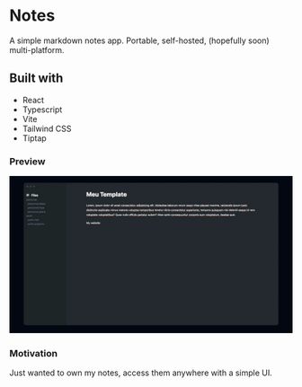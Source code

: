 # Notes

A simple markdown notes app. Portable, self-hosted, (hopefully soon) multi-platform.

## Built with

- React
- Typescript
- Vite
- Tailwind CSS
- Tiptap

### Preview

![](https://github.com/pdrmenezes/notes/blob/main/public/ss-1.webp)

### Motivation
Just wanted to own my notes, access them anywhere with a simple UI.